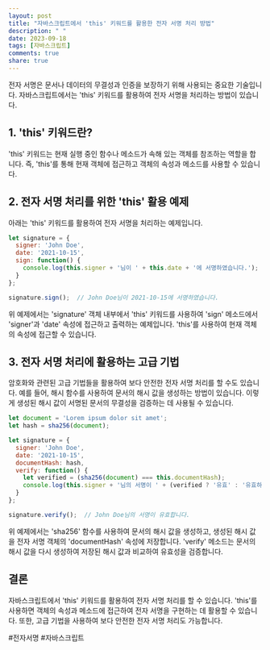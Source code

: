 ```yaml
---
layout: post
title: "자바스크립트에서 'this' 키워드를 활용한 전자 서명 처리 방법"
description: " "
date: 2023-09-18
tags: [자바스크립트]
comments: true
share: true
---
```


전자 서명은 문서나 데이터의 무결성과 인증을 보장하기 위해 사용되는 중요한 기술입니다. 자바스크립트에서는 'this' 키워드를 활용하여 전자 서명을 처리하는 방법이 있습니다.

## 1. 'this' 키워드란?

'this' 키워드는 현재 실행 중인 함수나 메소드가 속해 있는 객체를 참조하는 역할을 합니다. 즉, 'this'를 통해 현재 객체에 접근하고 객체의 속성과 메소드를 사용할 수 있습니다.

## 2. 전자 서명 처리를 위한 'this' 활용 예제

아래는 'this' 키워드를 활용하여 전자 서명을 처리하는 예제입니다.

```javascript
let signature = {
  signer: 'John Doe',
  date: '2021-10-15',
  sign: function() {
    console.log(this.signer + '님이 ' + this.date + '에 서명하였습니다.');
  }
};

signature.sign();  // John Doe님이 2021-10-15에 서명하였습니다.
```

위 예제에서는 'signature' 객체 내부에서 'this' 키워드를 사용하여 'sign' 메소드에서 'signer'과 'date' 속성에 접근하고 출력하는 예제입니다. 'this'를 사용하여 현재 객체의 속성에 접근할 수 있습니다.

## 3. 전자 서명 처리에 활용하는 고급 기법

암호화와 관련된 고급 기법들을 활용하여 보다 안전한 전자 서명 처리를 할 수도 있습니다. 예를 들어, 해시 함수를 사용하여 문서의 해시 값을 생성하는 방법이 있습니다. 이렇게 생성된 해시 값이 서명된 문서의 무결성을 검증하는 데 사용될 수 있습니다.

```javascript
let document = 'Lorem ipsum dolor sit amet';
let hash = sha256(document);

let signature = {
  signer: 'John Doe',
  date: '2021-10-15',
  documentHash: hash,
  verify: function() {
    let verified = (sha256(document) === this.documentHash);
    console.log(this.signer + '님의 서명이 ' + (verified ? '유효' : '유효하지 않음') + '합니다.');
  }
};

signature.verify();  // John Doe님의 서명이 유효합니다.
```

위 예제에서는 'sha256' 함수를 사용하여 문서의 해시 값을 생성하고, 생성된 해시 값을 전자 서명 객체의 'documentHash' 속성에 저장합니다. 'verify' 메소드는 문서의 해시 값을 다시 생성하여 저장된 해시 값과 비교하여 유효성을 검증합니다.

## 결론

자바스크립트에서 'this' 키워드를 활용하여 전자 서명 처리를 할 수 있습니다. 'this'를 사용하면 객체의 속성과 메소드에 접근하여 전자 서명을 구현하는 데 활용할 수 있습니다. 또한, 고급 기법을 사용하여 보다 안전한 전자 서명 처리도 가능합니다.

#전자서명 #자바스크립트